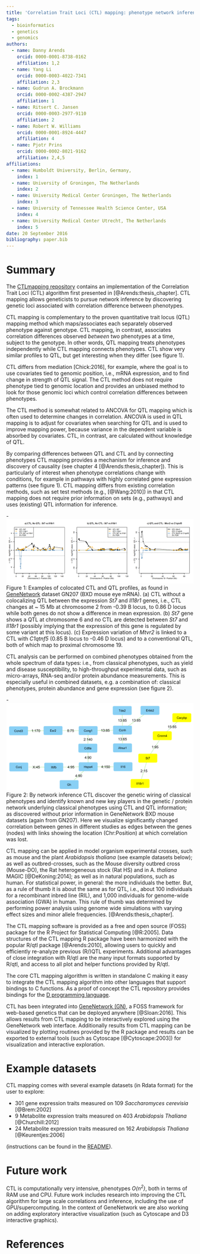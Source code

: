 ```yaml
---
title: 'Correlation Trait Loci (CTL) mapping: phenotype network inference subject to genotype'
tags:
  - bioinformatics
  - genetics
  - genomics
authors:
  - name: Danny Arends
    orcid: 0000-0001-8738-0162
    affiliation: 1,2
  - name: Yang Li
    orcid: 0000-0003-4022-7341
    affiliation: 2,3
  - name: Gudrun A. Brockmann
    orcid: 0000-0002-4387-2947
    affiliation: 1
  - name: Ritsert C. Jansen
    orcid: 0000-0003-2977-9110
    affiliation: 2
  - name: Robert W. Williams
    orcid: 0000-0001-8924-4447
    affiliation: 4
  - name: Pjotr Prins
    orcid: 0000-0002-8021-9162
    affiliation: 2,4,5
affiliations:
  - name: Humboldt University, Berlin, Germany,
    index: 1
  - name: University of Groningen, The Netherlands
    index: 2
  - name: University Medical Center Groningen, The Netherlands
    index: 3
  - name: University of Tennessee Health Science Center, USA
    index: 4
  - name: University Medical Center Utrecht, The Netherlands
    index: 5
date: 20 September 2016
bibliography: paper.bib
---
```


# Summary

The [CTLmapping repository](https://github.com/DannyArends/CTLmapping)
contains an implementation of the Correlation Trait Loci (CTL)
algorithm first presented in [@Arends:thesis_chapter].  CTL mapping
allows geneticists to pursue network inference by discovering genetic
loci associated with correlation difference between phenotypes.

CTL mapping is complementary to the proven quantitative trait locus
(QTL) mapping method which maps/associates each separately observed
phenotype against genotype. CTL mapping, in contrast, associates
correlation differences observed *between* two phenotypes at a time,
subject to the genotype. In other words, QTL mapping treats phenotypes
independently while CTL mapping connects phenotypes. CTL show very
similar profiles to QTL, but get interesting when they differ (see
figure 1).

CTL differs from mediation [Chick:2016], for example, where the goal
is to use covariates tied to genomic position, i.e., mRNA expression,
and to find change in strength of QTL signal.  The CTL method does
not require phenotype tied to genomic location and provides an unbiased
method to look for those genomic loci which control correlation
differences between phenotypes.

The CTL method is somewhat related to ANCOVA for QTL mapping which is
often used to determine changes in correlation. ANCOVA is used in QTL
mapping is to adjust for covariates when searching for QTL and is used
to improve mapping power, because variance in the dependent variable
is absorbed by covariates.  CTL, in contrast, are calculated without
knowledge of QTL.

By comparing differences between QTL and CTL and by connecting
phenotypes CTL mapping provides a mechanism for inference and
discovery of causality (see chapter 4 [@Arends:thesis_chapter]).  This
is particularly of interest when phenotype correlations change with
conditions, for example in pathways with highly correlated gene
expression patterns (see figure 1).  CTL mapping differs from existing
correlation methods, such as set test methods (e.g., [@Wang:2010]) in
that CTL mapping does not require prior information on sets (e.g.,
pathways) and uses (existing) QTL information for inference.

-![Figure 1](Fig1.png) Figure 1: Examples of colocated CTL and
QTL profiles, as found in [GeneNetwork](http://genenetwork.org/)
dataset GN207 (BXD mouse eye mRNA). (a) CTL without a colocalizing QTL
between the expression *St7* and *Il18r1* genes, i.e., CTL changes at
~ 15 Mb at chromosome 2 from -0.39 B locus, to 0.86 D locus while both
genes do not show a difference in mean expression. (b) *St7* gene
shows a QTL at chromosome 6 and no CTL are detected between *St7* and
*Il18r1* (possibly implying that the expression of this gene is
regulated by some variant at this locus). (c) Expression variation of *Mtvr2*
is linked to a CTL with *C1qtnf5* (0.85 B locus to -0.46 D locus) and
to a conventional QTL, both of which map to proximal chromosome 19.

CTL analysis can be performed on combined phenotypes obtained from the
whole spectrum of data types: i.e., from classical phenotypes, such as
yield and disease susceptibility, to high-throughput experimental data,
such as micro-arrays, RNA-seq and/or protein abundance measurements.
This is especially useful in combined datasets, e.g. a combination of:
classical phenotypes, protein abundance and gene expression (see
figure 2).

-![Figure 2](Fig2.png) Figure 2: By network inference CTL discover the
genetic wiring of classical phenotypes and identify known and new key
players in the genetic / protein network underlying classical
phenotypes using CTL and QTL information; as discovered without prior
information in GeneNetwork BXD mouse datasets (again from
GN207). Here we visualize significantly changed correlation between
genes in different studies as edges between the genes (nodes) with
links showing the location (Chr:Position) at which correlation was
lost.

CTL mapping can be applied in model organism experimental crosses, such
as mouse and the plant *Arabidopsis thaliana* (see example datasets
below); as well as outbred-crosses, such as the Mouse diversity
outbred cross (Mouse-DO), the Rat heterogeneous stock (Rat HS) and in
A. *thaliana* MAGIC [@DeKoning:2014]; as well as in natural populations, such as human. For
statistical power, in general: the more individuals the better. But,
as a rule of thumb it is about the same as for QTL, i.e., about 100
individuals for a recombinant inbred line (RIL), and 1,000 individuals
for genome-wide association (GWA) in human. This rule of thumb was
determined by performing power analysis using genome wide simulations
with varying effect sizes and minor allele frequencies. [@Arends:thesis_chapter].

The CTL mapping software is provided as a free and open source (FOSS)
package for the R Project for Statistical Computing [@R:2005].
Data structures of the CTL mapping R package have been harmonized with
the popular R/qtl package [@Arends:2010], allowing users to quickly
and efficiently re-analyze previous (R/)QTL experiments. Additional
advantages of close integration with R/qtl are the many input formats
supported by R/qtl, and access to all plot and helper functions
provided by R/qtl.

The core CTL mapping algorithm is written in standalone C making it
easy to integrate the CTL mapping algorithm into other languages that
support bindings to C functions. As a proof of concept the CTL
repository provides bindings for the [D programming language](http://dlang.org/).

CTL has been integrated into
[GeneNetwork (GN)](http://genenetwork.org/), a FOSS framework for
web-based genetics that can be deployed anywhere [@Sloan:2016]. This
allows results from CTL mapping to be interactively explored using the
GeneNetwork web interface. Additionally results from CTL mapping can
be visualized by plotting routines provided by the R package and
results can be exported to external tools (such as Cytoscape
[@Cytoscape:2003]) for visualization and interactive exploration.

# Example datasets

CTL mapping comes with several example datasets (in Rdata format) for
the user to explore:

- 301 gene expression traits measured on 109 *Saccharomyces cerevisia* [@Brem:2002]
- 9 Metabolite expression traits measured on 403 *Arabidopsis Thaliana* [@Churchill:2012]
- 24 Metabolite expression traits measured on 162 *Arabidopsis Thaliana* [@Keurentjes:2006]

(instructions can be found in the [README](https://github.com/DannyArends/CTLmapping)).

# Future work

CTL is computationally very intensive, phenotypes *O(n<sup>2</sup>)*,
both in terms of RAM use and CPU.  Future work includes research into
improving the CTL algorithm for large scale correlations and
inference, including the use of GPU/supercomputing.  In the context of
GeneNetwork we are also working on adding exploratory interactive
visualization (such as Cytoscape and D3 interactive graphics).

# References
